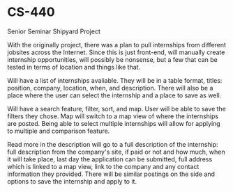 # CS-440
Senior Seminar Shipyard Project

With the originally project, there was a plan to pull internships from different jobsites across the Internet. Since this is just front-end, will manually create internship opportunities, will possibly be nonsense, but a few that can be tested in terms of location and things like that.

Will have a list of internships avaliable. They will be in a table format, titles: position, company, location, when, and description. There will also be a place where the user can select the internship and a place to save as well. 

Will have a search feature, filter, sort, and map. User will be able to save the filters they chose. Map will switch to a map view of where the internships are posted. Being able to select multiple internships will allow for applying to multiple and comparison feature. 

Read more in the description will go to a full description of the internship: full description from the company's site, if paid or not and how much, when it will take place, last day the application can be submitted, full address which is linked to a map view, link to the company and any contact information they provided. There will be similar postings on the side and options to save the internship and apply to it.
